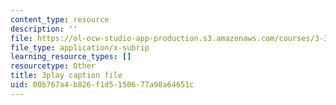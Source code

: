 ```yaml
---
content_type: resource
description: ''
file: https://ol-ocw-studio-app-production.s3.amazonaws.com/courses/3-320-atomistic-computer-modeling-of-materials-sma-5107-spring-2005/00b767a4b826f1d5150677a98a64651c_-B96m5X2xCM.srt
file_type: application/x-subrip
learning_resource_types: []
resourcetype: Other
title: 3play caption file
uid: 00b767a4-b826-f1d5-1506-77a98a64651c
---
```

